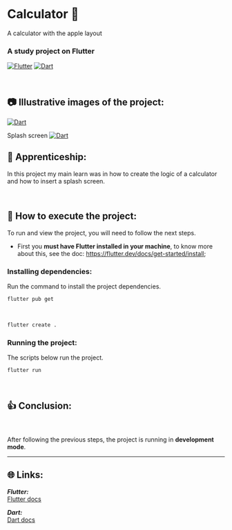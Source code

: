 # Calculator 🧮

A calculator with the apple layout

### A study project on **Flutter**

[![Flutter](https://amandacleto.github.io/images-for-projects/public/images/github-readme/icon-flutter.svg)](https://flutter.dev/)
[![Dart](https://amandacleto.github.io/images-for-projects/public/images/github-readme/icon-dart.svg)](https://dart.dev/)

<br>

## 📷 Illustrative images of the project:
[![Dart](https://amandacleto.github.io/images-for-projects/public/images/github-readme/cod3r-aprenda-flutter-e-dart-e-construa-apps-ios-e-android-calculator.gif)](https://dart.dev/)

Splash screen
[![Dart](https://amandacleto.github.io/images-for-projects/public/images/github-readme/cod3r-aprenda-flutter-e-dart-e-construa-apps-ios-e-android-calculator.jpeg)](https://dart.dev/)



## 🎇 Apprenticeship:

In this project my main learn was in how to create the logic of a calculator and how to insert a splash screen.

<br>


## 🚀 How to execute the project:
To run and view the project, you will need to follow the next steps.
  * First you **must have Flutter installed in your machine**, to know more about this, see the doc: https://flutter.dev/docs/get-started/install;

### Installing dependencies:
Run the command to install the project dependencies.
   ```sh
   flutter pub get
   ```
<br>

   ```sh
   flutter create .
   ```

### Running the project:
The scripts below run the project.
   ```sh
   flutter run
   ```
<br>

## 👍 Conclusion:

<br>

After following the previous steps, the project is running in **development mode**.


---
## 🌐 Links:
***Flutter:***<br>
[<ins>Flutter docs</ins>](https://docs.flutter.dev/)<br>

***Dart:***<br>
[<ins>Dart docs</ins>](https://dart.dev/guides/)<br>
